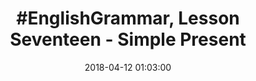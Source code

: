 ---
layout: post
title:  "#EnglishGrammar, Lesson Seventeen - Simple Present"
date:   2018-04-12 01:03:00
categories: English grammar lesson
---
